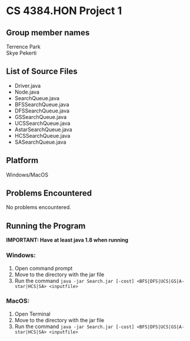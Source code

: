# CS 4384.HON Project 1

## Group member names

Terrence Park  
Skye Pekerti

## List of Source Files

* Driver.java
* Node.java
* SearchQueue.java
* BFSSearchQueue.java
* DFSSearchQueue.java
* GSSearchQueue.java
* UCSSearchQueue.java
* AstarSearchQueue.java
* HCSSearchQueue.java
* SASearchQueue.java

## Platform

Windows/MacOS

## Problems Encountered

No problems encountered.

## Running the Program

**IMPORTANT: Have at least java 1.8 when running**

### Windows:

1. Open command prompt
2. Move to the directory with the jar file
3. Run the command `java -jar Search.jar [-cost] <BFS|DFS|UCS|GS|A-star|HCS|SA> <inputfile>`

### MacOS:
1. Open Terminal
2. Move to the directory with the jar file
3. Run the command `java -jar Search.jar [-cost] <BFS|DFS|UCS|GS|A-star|HCS|SA> <inputfile>`